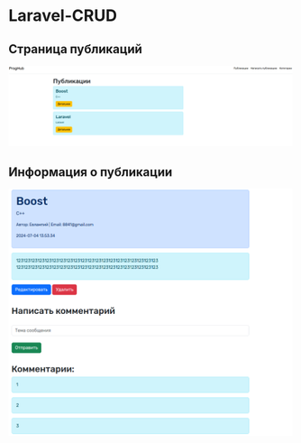 # Laravel-CRUD

## Страница публикаций
![alt text](screen1.png)
<br>
## Информация о публикации
![alt text](screen2.png)

